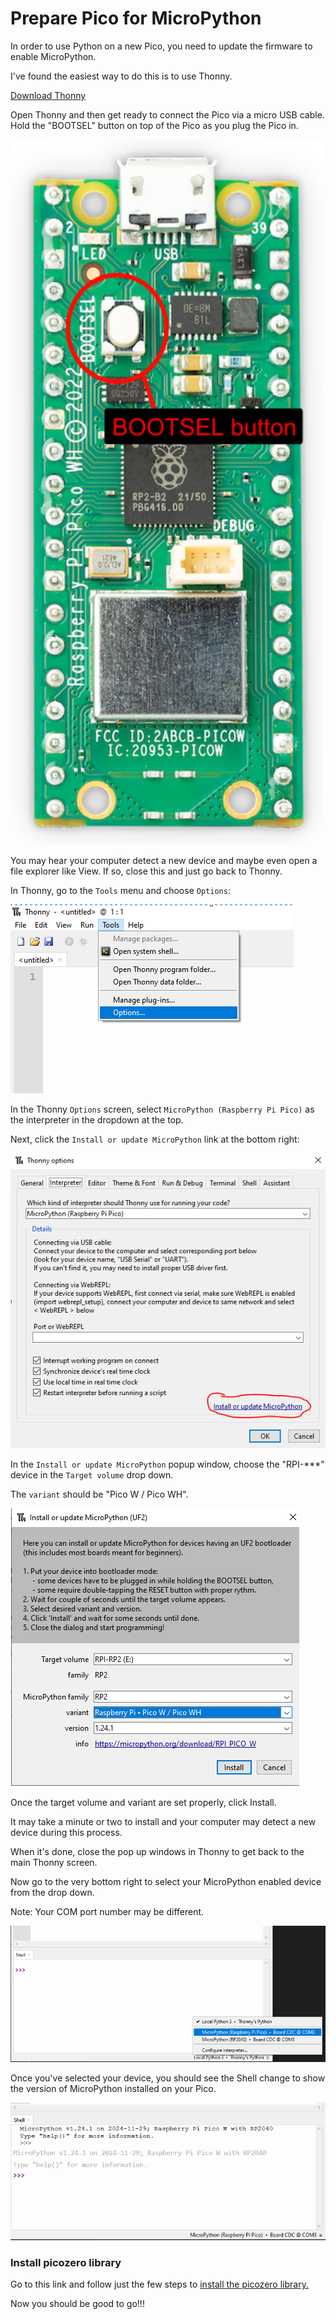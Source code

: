 # Prepare Pico for MicroPython

In order to use Python on a new Pico, you need to update the firmware to enable MicroPython.

I've found the easiest way to do this is to use Thonny.

[Download Thonny](https://thonny.org/)

Open Thonny and then get ready to connect the Pico via a micro USB cable.  Hold the "BOOTSEL" button on top of the Pico as you plug the Pico in.

<img alt="Pico WH Bootsel button" src="/lessons/images/pico_wh_bootsel.png" width="500"/>

You may hear your computer detect a new device and maybe even open a file explorer like View.  If so, close this and just go back to Thonny.

In Thonny, go to the `Tools` menu and choose `Options`:

![Thonny Options](/lessons/images/ThonnyOptions.PNG)

In the Thonny `Options` screen, select `MicroPython (Raspberry Pi Pico)` as the interpreter in the dropdown at the top. 

Next, click the `Install or update MicroPython` link at the bottom right:

![Thonny Options Popup](/lessons/images/ThonnyOptionsPopup.PNG)

In the `Install or update MicroPython` popup window, choose the "RPI-***" device in the `Target volume` drop down.

The `variant` should be "Pico W / Pico WH".

![Thonny Firmware](/lessons/images/ThonnyFirmware.PNG)

Once the target volume and variant are set properly, click Install.

It may take a minute or two to install and your computer may detect a new device during this process.

When it's done, close the pop up windows in Thonny to get back to the main Thonny screen.

Now go to the very bottom right to select your MicroPython enabled device from the drop down.

Note: Your COM port number may be different.

![Thonny Device](/lessons/images/ThonnyChoosePico.PNG)

Once you've selected your device, you should see the Shell change to show the version of MicroPython installed on your Pico.

![Thonny done](/lessons/images/ThonnyFinal.PNG)


### Install picozero library

Go to this link and follow just the few steps to [install the picozero library.](https://picozero.readthedocs.io/en/latest/gettingstarted.html#install-picozero-from-pypi-in-thonny)


Now you should be good to go!!!
